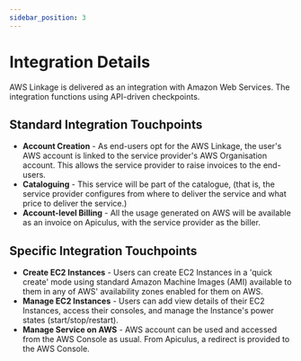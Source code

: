 ```yaml
---
sidebar_position: 3
---
```

# Integration Details

AWS Linkage is delivered as an integration with Amazon Web Services. The integration functions using API-driven checkpoints.

## Standard Integration Touchpoints
- **Account Creation** - As end-users opt for the AWS Linkage, the user's AWS account is linked to the service provider's AWS Organisation account. This allows the service provider to raise invoices to the end-users.
- **Cataloguing** - This service will be part of the catalogue, (that is, the service provider configures from where to deliver the service and what price to deliver the service.)
- **Account-level Billing** - All the usage generated on AWS will be available as an invoice on Apiculus, with the service provider as the biller.

## Specific Integration Touchpoints
- **Create EC2 Instances** - Users can create EC2 Instances in a 'quick create' mode using standard Amazon Machine Images (AMI) available to them in any of AWS' availability zones enabled for them on AWS.
- **Manage EC2 Instances** - Users can add view details of their EC2 Instances, access their consoles, and manage the Instance's power states (start/stop/restart).
- **Manage Service on AWS** - AWS account can be used and accessed from the AWS Console as usual. From Apiculus, a redirect is provided to the AWS Console.




